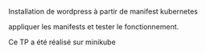 Installation de wordpress à partir de manifest kubernetes

appliquer les manifests et tester le fonctionnement.

Ce TP a été réalisé sur minikube

